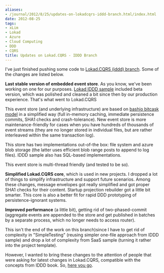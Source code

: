 ```yaml
---
aliases:
- /journal/2012/8/25/updates-on-lokadcqrs-iddd-branch.html/index.html
date: 2012-08-25
tags:
- xLim
- Lokad
- Azure
- Cloud Computing
- DDD
- CQRS
title: Updates on Lokad.CQRS - IDDD Branch
---
```

<p>I've just finished pushing some code to <a href="https://github.com/Lokad/lokad-cqrs/tree/iddd">Lokad.CQRS (iddd) branch</a>. Some of the changes are listed below.</p>

<p><strong>Last stable version of embedded event store</strong>. As you know, we've been working on one for our purposes. <a href="https://github.com/Lokad/lokad-iddd-sample">Lokad IDDD sample</a> included beta version, which was polished and cleaned a bit since then by our production experience. That's what went to Lokad.CQRS</p>

<p>This event store (and underlying infrastructure) are based on <a href="http://downloads.basho.com/papers/bitcask-intro.pdf">bashio bitcask model</a> in a simplified way (full in-memory caching, immediate persistence commits, SHA1 checks and crash-tolerance). New event store is more maintenance-friendly for cases when you have hundreds of thousands of event streams (they are no longer stored in individual files, but are rather interleaved within the same transaction log).</p>

<p>This store has two implementations out-of-the box: file system and azure blob storage (the latter uses efficient blob range posts to append to log files). IDDD sample also has SQL-based implementations.</p>

<p>This event store is multi-thread friendly (and tested to be so). </p>

<p><strong>Simplified Lokad.CQRS core</strong>, which is used in new projects. I dropped a lot of things to simplify infrastructure and support future scenarios. Among these changes, message envelopes got really simplified and got proper SHA1 checks for their content. Startup projection rebuilder got a little bit smarter. This core is also a better fit for rapid DDD prototyping of persistence-ignorant systems.</p>

<p><strong>Improved performance</strong> (a little bit), getting rid of two-phased-commit (aggregate events are appended to the store and get published in batches by a separate process, which no longer needs to access router).</p>

<p>This isn't the end of the work on this branch)since I have to get rid of complexity in "SimpleTesting" (reusing simpler one-file approach from IDDD sample) and drop a lot of complexity from SaaS sample (turning it rather into the project template). </p>

<p>However, I wanted to bring these changes to the attention of people that were asking for latest changes in Lokad.CQRS, compatible with the concepts from IDDD book. So, <a href="https://github.com/Lokad/lokad-cqrs/tree/iddd">here you go</a>.</p>

